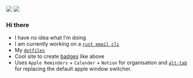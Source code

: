 ![](https://img.shields.io/badge/uwu%20nuzzles-%20pounces%20on%20you-red) ![](https://img.shields.io/badge/yep-yes-blueviolet)

### Hi there
- I have no idea what I'm doing
- I am currently working on a [`rust email cli`](https://github.com/Fishy-Fishes/too_many_emails)
- My [`dotfiles`](https://github.com/SleepySwords/dotfiles)
- Cool site to create [badges](https://shields.io/category/social) like above
- Uses `Apple Reminders` + `Calender` + `Notion` for organisation and [`alt-tab`](https://alt-tab-macos.netlify.app/) for replacing the default apple window switcher.
<!--
Applications I'm going to uninstall
- Google Earth pro
- Badlion client
- Ghidra
-->
